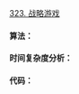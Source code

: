 [323. 战略游戏](https://www.acwing.com/problem/content/325/)

#### 算法：



#### 时间复杂度分析：



#### 代码：

```java

```

